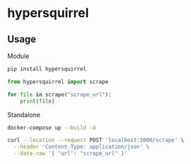 # hypersquirrel

## Usage

Module

```bash
pip install hypersquirrel
```

```python
from hypersquirrel import scrape

for file in scrape("scrape_url"):
    print(file)
```

Standalone

```bash
docker-compose up --build -d
```

```bash
curl --location --request POST 'localhost:5000/scrape' \
  --header 'Content-Type: application/json' \
  --data-raw '{ "url": "scrape_url" }'
```
